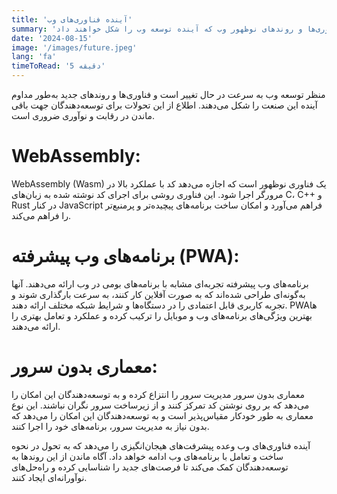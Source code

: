 ```yaml
---
title: 'آینده فناوری‌های وب'
summary: 'کشف فناوری‌ها و روندهای نوظهور وب که آینده توسعه وب را شکل خواهند داد.'
date: '2024-08-15'
image: '/images/future.jpeg'
lang: 'fa'
timeToRead: '5 دقیقه'
---
```


منظر توسعه وب به سرعت در حال تغییر است و فناوری‌ها و روندهای جدید به‌طور مداوم آینده این صنعت را شکل می‌دهند. اطلاع از این تحولات برای توسعه‌دهندگان جهت باقی ماندن در رقابت و نوآوری ضروری است.

# WebAssembly:

WebAssembly (Wasm) یک فناوری نوظهور است که اجازه می‌دهد کد با عملکرد بالا در مرورگر اجرا شود. این فناوری روشی برای اجرای کد نوشته شده به زبان‌های C، C++ و Rust در کنار JavaScript فراهم می‌آورد و امکان ساخت برنامه‌های پیچیده‌تر و پرمنبع‌تر را فراهم می‌کند.

# برنامه‌های وب پیشرفته (PWA):

برنامه‌های وب پیشرفته تجربه‌ای مشابه با برنامه‌های بومی در وب ارائه می‌دهند. آنها به‌گونه‌ای طراحی شده‌اند که به صورت آفلاین کار کنند، به سرعت بارگذاری شوند و تجربه کاربری قابل اعتمادی را در دستگاه‌ها و شرایط شبکه مختلف ارائه دهند. PWAها بهترین ویژگی‌های برنامه‌های وب و موبایل را ترکیب کرده و عملکرد و تعامل بهتری را ارائه می‌دهند.

# معماری بدون سرور:

معماری بدون سرور مدیریت سرور را انتزاع کرده و به توسعه‌دهندگان این امکان را می‌دهد که بر روی نوشتن کد تمرکز کنند و از زیرساخت سرور نگران نباشند. این نوع معماری به طور خودکار مقیاس‌پذیر است و به توسعه‌دهندگان این امکان را می‌دهد که بدون نیاز به مدیریت سرور، برنامه‌های خود را اجرا کنند.

آینده فناوری‌های وب وعده پیشرفت‌های هیجان‌انگیزی را می‌دهد که به تحول در نحوه ساخت و تعامل با برنامه‌های وب ادامه خواهد داد. آگاه ماندن از این روندها به توسعه‌دهندگان کمک می‌کند تا فرصت‌های جدید را شناسایی کرده و راه‌حل‌های نوآورانه‌ای ایجاد کنند.
